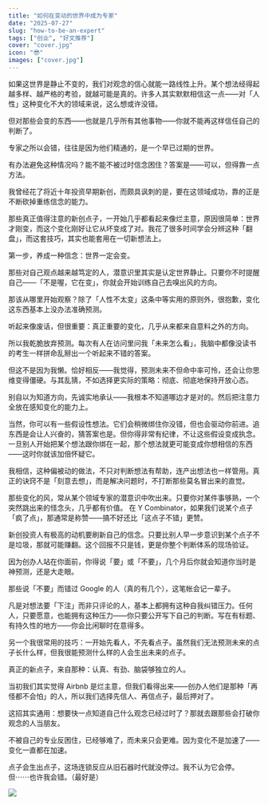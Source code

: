 ```yaml
---
title: "如何在变动的世界中成为专家"
date: "2025-07-27"
slug: "how-to-be-an-expert"
tags: ["创业", "好文推荐"]
cover: "cover.jpg"
icon: "😎"
images: ["cover.jpg"]
---
```

如果这世界是静止不变的，我们对观念的信心就能一路线性上升。某个想法经得起越多样、越严格的考验，就越可能是真的。许多人其实默默相信这一点——对「人性」这种变化不大的领域来说，这么想或许没错。



但对那些会变的东西——也就是几乎所有其他事物——你就不能再这样信任自己的判断了。



专家之所以会错，往往是因为他们精通的，是一个早已过期的世界。



有办法避免这种情况吗？能不能不被过时信念困住？答案是——可以，但得靠一点方法。



我曾经花了将近十年投资早期新创，而颇具讽刺的是，要在这领域成功，靠的正是不断砍掉重练信念的能力。



那些真正值得注意的新创点子，一开始几乎都看起来像烂主意，原因很简单：世界才刚变，而这个变化刚好让它从坏变成了对。我花了很多时间学会分辨这种「翻盘」，而这套技巧，其实也能套用在一切新想法上。



第一步，养成一种信念：世界一定会变。



那些对自己观点越来越笃定的人，潜意识里其实是认定世界静止。只要你不时提醒自己——「不是喔，它在变」，你就会开始训练自己去嗅出风的方向。



那该从哪里开始观察？除了「人性不太变」这条中等实用的原则外，很抱歉，变化这东西基本上没办法准确预测。



听起来像废话，但很重要：真正重要的变化，几乎从来都来自意料之外的方向。



所以我乾脆放弃预测。每次有人在访问里问我「未来怎么看」，我脑中都像没读书的考生一样拼命乱掰出一个听起来不错的答案。



但这不是因为我懒。恰好相反——我觉得，预测未来不但命中率可怜，还会让你思维变得僵硬。与其乱猜，不如选择更实际的策略：彻底、彻底地保持开放心态。



别自以为知道方向，先诚实地承认——我根本不知道哪边才是对的。然后把注意力全放在感知变化的能力上。



当然，你可以有一些假设性想法。它们会稍微绑住你没错，但也会驱动你前进。追东西是会让人兴奋的，猜答案也是。但你得非常有纪律，不让这些假设变成执念。
一旦别人开始把某个想法跟你绑在一起，那个想法就更可能变成你想相信的东西——这时你就该加倍怀疑它。



我相信，这种偏被动的做法，不只对判断想法有帮助，连产出想法也一样管用。真正的诀窍不是「刻意去想」，而是解决问题时，不打断那些莫名冒出来的直觉。



那些变化的风，常从某个领域专家的潜意识中吹出来。只要你对某件事够熟，一个突然跳出来的怪念头，几乎都有价值。
在 Y Combinator，如果我们说某个点子「疯了点」，那通常是称赞——搞不好还比「这点子不错」更赞。



新创投资人有极高的动机要刷新自己的信念。只要比别人早一步意识到某个点子不是垃圾，那就可能赚翻。这个回报不只是钱，更是你整个判断体系的现场验证。



因为创办人站在你面前，你得说「要」或「不要」，几个月后你就会知道你当时是神预测，还是大走眼。



那些说「不要」而错过 Google 的人（真的有几个），这笔帐会记一辈子。



凡是对想法要「下注」而非只评论的人，基本上都拥有这种自我纠错压力。任何人，只要愿意，也能拥有这种压力——你只要公开写下自己的判断。写在有标题、有持久性的地方——你会比闲聊时在意得多。



另一个我很常用的技巧：一开始先看人，不先看点子。虽然我们无法预测未来的点子长什么样，但我很能预测什么样的人会生出未来的点子。



真正的新点子，来自那种：认真、有劲、脑袋够独立的人。



当初我们其实觉得 Airbnb 是烂主意，但我们看得出来——创办人他们是那种「再怪都不会怕」的人，所以我们选择先信人、再信点子，最后押对了。



这招其实通用：想要快一点知道自己什么观念已经过时了？那就去跟那些会打破你观念的人当朋友。



不被自己的专业反困住，已经够难了，而未来只会更难。因为变化不是加速了——变化一直都在加速。



点子会生出点子，这场连锁反应从旧石器时代就没停过。我不认为它会停。
但⋯⋯也许我会错。（最好是）




![](https://prod-files-secure.s3.us-west-2.amazonaws.com/112d0858-5090-4d34-a606-b75eb8d65fd2/46476355-9cf3-4e99-9b7a-3531bc426380/1000202064.png?X-Amz-Algorithm=AWS4-HMAC-SHA256&X-Amz-Content-Sha256=UNSIGNED-PAYLOAD&X-Amz-Credential=ASIAZI2LB466QIE7W2UV%2F20250914%2Fus-west-2%2Fs3%2Faws4_request&X-Amz-Date=20250914T101106Z&X-Amz-Expires=3600&X-Amz-Security-Token=IQoJb3JpZ2luX2VjEN%2F%2F%2F%2F%2F%2F%2F%2F%2F%2F%2FwEaCXVzLXdlc3QtMiJHMEUCIQD7Jii2UXKCtkyK5M5SjrichG2Ud4xYg6qIWznIPbpHPwIgMiV%2BClEFfDfBzgirMhBCYOyDq6KdWsfpbImwEysEL0Uq%2FwMIWBAAGgw2Mzc0MjMxODM4MDUiDJI61siLS9V1s2SqgircA4R2TJ8fcNcjS%2FvFz5iZ864tEqG4V%2BU%2BjQH70Ypv%2BTwhUFeK4InECx1dgaEyg5orHt6awvABMn%2FYUdETHRkry5qTihUYJayKvVD88YZoJ3i7V8QZrBz6jSCU%2BHLW0X2OmP82egMBC2T7fJuvnw8RKjVXc0mxKXTK2CI%2BVBSzmGw9aaKoO6BoRB0WKqYuGc8dc2z6xH3ixxQZ8HnllJ3Px3vbBQRmsbv%2BXUq545rUNU2lq5fSN7xQLlslKTtRY9P7K3nZalWJTOCUtEJ4S6%2BNAIjpmraf%2BW84ZKmOGjIalD1aTgpw%2BjSU436Au%2BilE4XePFxbFb8ES2%2FOSF%2Fl8kFwT4f1QBJi3GwQALkXgnmMM6azd7%2F819OfEGWDmMn9Gcbobj2pYOralLjtKZ2KPb4fet6GYL09bPnrMNLhvyApzKYHiYnxp1kFlCQ33O%2FqWPv0sEwabtcL3N2sHwAI69QwkYoLQrpDACtkxzOAAtRQybHpohuaaoi8UjUNfukbpnIoDDDWrsRRxoUBWUpE5dc8R%2FWOcjU%2Fit2fTRbLZw8beKf0ZL4h620oPOOUaAJcq7rvOBrmb9ODtURJCU5VfuY%2BjzbgyuKY%2FNADibt8GnI25MiJl1rVzZMFMfhODwg9MP7PmcYGOqUB7k75WgyGVzbvsm98Y2mGj6JHdKgDn9HKib0aU%2BNK4ezWWKnYEwKi323%2B7jGbwIXtsnkJo4bYBjlZ%2BAxm2gp%2Bl41H%2B0x8xBeF%2BESYZQEjJdPJor6gQ9NAKMbWy%2BI86UUY38z08DLDRwrxXdT%2FueywpByuct6Mbo%2F067RdecfpBgB5GamAT1X%2BNuS%2FWthFmmpmHnYqJ17TaQRjWLYSqjdD6JYNR1c%2F&X-Amz-Signature=872d9d1744ead778125a77f6482d1908f4b4c5ea6539bf3183aa6ea1eaec34b8&X-Amz-SignedHeaders=host&x-amz-checksum-mode=ENABLED&x-id=GetObject)

